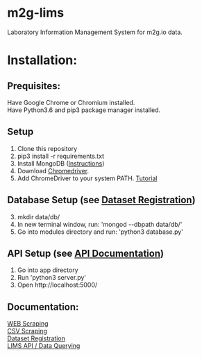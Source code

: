 # m2g-lims
Laboratory Information Management System for m2g.io data.

# Installation:
## Prequisites:
Have Google Chrome or Chromium installed.  
Have Python3.6 and pip3 package manager installed.

## Setup
1. Clone this repository
2. pip3 install -r requirements.txt
3. Install MongoDB ([Instructions](https://docs.mongodb.com/manual/installation/))
4. Download [Chromedriver](https://chromedriver.storage.googleapis.com/index.html?path=2.34/).
5. Add ChromeDriver to your system PATH. [Tutorial](http://www.kenst.com/2015/03/installing-chromedriver-on-mac-osx/)

## Database Setup (see [Dataset Registration](https://nbviewer.jupyter.org/github/rguo123/m2g-lims/blob/master/docs/Dataset_Registration.ipynb))
3. mkdir data/db/
4. In new terminal window, run: 'mongod --dbpath data/db/'
5. Go into modules directory and run: 'python3 database.py'

## API Setup (see [API Documentation](https://nbviewer.jupyter.org/github/rguo123/m2g-lims/blob/master/docs/API_Documentation.ipynb))
1. Go into app directory
2. Run 'python3 server.py'
3. Open http://localhost:5000/


## Documentation:
[WEB Scraping](https://nbviewer.jupyter.org/github/rguo123/m2g-lims/blob/master/docs/Web_Scraper.ipynb)  
[CSV Scraping](https://nbviewer.jupyter.org/github/rguo123/m2g-lims/blob/master/docs/CSV_Scraper.ipynb)  
[Dataset Registration](https://nbviewer.jupyter.org/github/rguo123/m2g-lims/blob/master/docs/Dataset_Registration.ipynb)  
[LIMS API / Data Querying](https://nbviewer.jupyter.org/github/rguo123/m2g-lims/blob/master/docs/API_Documentation.ipynb)  
